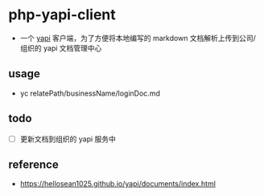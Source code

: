 # php-yapi-client
* 一个 [yapi](https://hellosean1025.github.io/yapi/index.html) 客户端，为了方便将本地编写的 markdown 文档解析上传到公司/组织的 yapi 文档管理中心

## usage
* yc relatePath/businessName/loginDoc.md

## todo
- [ ] 更新文档到组织的 yapi 服务中

## reference
* https://hellosean1025.github.io/yapi/documents/index.html
